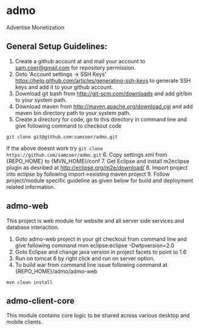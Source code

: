 admo
====
Advertise Monetization

General Setup Guidelines:
--------------------------------
1. Create a github account at and mail your account to sam.coer@gmail.com for repository permission.
2. Goto 'Account settings -> SSH Keys' https://help.github.com/articles/generating-ssh-keys to generate SSH 
   keys and add it to your github account. 
3. Download git bash from http://git-scm.com/downloads and add git/bin to your system path.
4. Download maven from http://maven.apache.org/download.cgi and add maven bin directory path to your system path.
5. Create a directory for code, go to this directory in command line and give following command to checkout code
```
git clone git@github.com:samcoer/admo.git
```
If the above doesnt work try ```git clone https://github.com/samcoer/admo.git```
6. Copy settings.xml from {REPO_HOME} to {MVN_HOME}/conf
7. Get Eclipse and install m2eclipse plugin as desribed at http://eclipse.org/m2e/download/ 
8. Import project into eclipse by following import->existing maven project
9. Follow project/module specific guideline as given below for build and deployment related information.


admo-web
--------
This project is web module for website and all server side services and database interaction.

1. Goto admo-web project in your git checkout from command line and give following command
mvn eclipse:eclipse -Dwtpversion=2.0
2. Goto Eclipse and change java version in project facets to point to 1.6
3. Run on tomcat 6 by right click and run on server option.
4. To build war from command line issue following command at {REPO_HOME}/admo/admo-web
```
mvn clean install
```

admo-client-core
----------------
This module contains core logic to be shared across various desktop and mobile clients.





